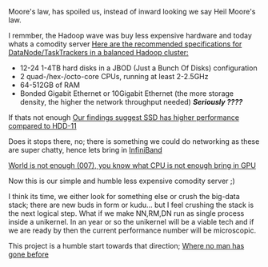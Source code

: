 Moore's law, has spoiled us, instead of inward looking we say Heil Moore's law.

I remmber, the Hadoop wave was buy less expensive hardware and today whats a comodity server
[Here are the recommended specifications for DataNode/TaskTrackers in a balanced Hadoop cluster:](http://blog.cloudera.com/blog/2013/08/how-to-select-the-right-hardware-for-your-new-hadoop-cluster/)
* 12-24 1-4TB hard disks in a JBOD (Just a Bunch Of Disks) configuration
* 2 quad-/hex-/octo-core CPUs, running at least 2-2.5GHz
* 64-512GB of RAM
* Bonded Gigabit Ethernet or 10Gigabit Ethernet (the more storage density, the higher the network throughput needed)
___Seriously ????___

If thats not enough [Our findings suggest SSD has higher performance compared to HDD-11](http://blog.cloudera.com/blog/2014/03/the-truth-about-mapreduce-performance-on-ssds/)

Does it stops there, no; there is something we could do networking as these are super chatty, hence lets bring in [InfiniBand](https://www.sandisk.in/content/dam/sandisk-main/en_us/assets/resources/enterprise/white-papers/evaluating-impact-of-ssds-and-infiniband-in-hadoop-cluster.pdf)

[World is not enough (007), you know what CPU is not enough bring in GPU ](http://www.nvidia.com/object/data-science-analytics-database.html)

Now this is our simple and humble less expensive comodity server ;)

I think its time, we either look for something else or crush the big-data stack; there are new buds in form or kudu... but I feel crushing the stack is the next logical step. What if we make NN,RM,DN run as single process inside a unikernel. In an year or so the unikernel will be a viable tech and if we are ready by then the current performance number will be microscopic.

This project is a humble start towards that direction; [Where no man has gone before](https://en.wikipedia.org/wiki/Where_no_man_has_gone_before)
